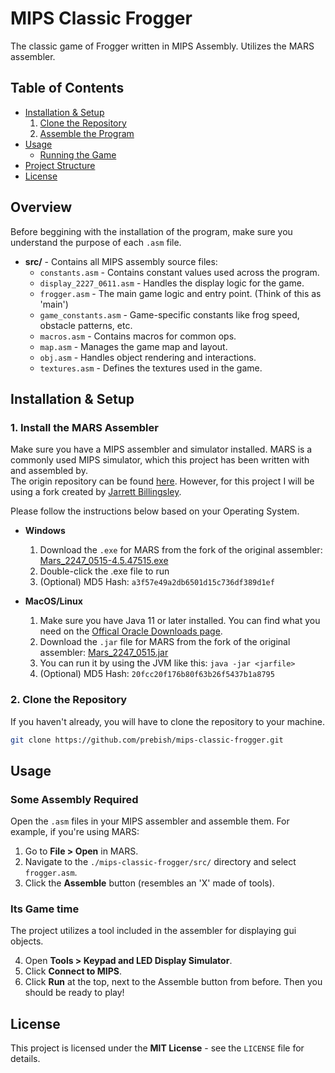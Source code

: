 # MIPS Classic Frogger

The classic game of Frogger written in MIPS Assembly. Utilizes the MARS assembler.

## Table of Contents

- [Installation & Setup](#installation--setup)
    1. [Clone the Repository](#1-clone-the-repository)
    2. [Assemble the Program](#2-assemble-the-program)
- [Usage](#usage)
    - [Running the Game](#running-the-game)
- [Project Structure](#project-structure)
- [License](#license)

## Overview

Before beggining with the installation of the program, make sure you understand the purpose of each `.asm` file. 

- **src/** - Contains all MIPS assembly source files:
  - `constants.asm` - Contains constant values used across the program.
  - `display_2227_0611.asm` - Handles the display logic for the game.
  - `frogger.asm` - The main game logic and entry point. (Think of this as 'main')
  - `game_constants.asm` - Game-specific constants like frog speed, obstacle patterns, etc.
  - `macros.asm` - Contains macros for common ops.
  - `map.asm` - Manages the game map and layout.
  - `obj.asm` - Handles object rendering and interactions.
  - `textures.asm` - Defines the textures used in the game.

## Installation & Setup

### 1. Install the MARS Assembler
  
Make sure you have a MIPS assembler and simulator installed. MARS is a commonly used MIPS simulator, which this project has been written with and assembled by.  
The origin repository can be found [here](https://github.com/thomasrussellmurphy/MARS_Assembler). However, for this project I will be using a fork created by [Jarrett Billingsley](https://github.com/JarrettBillingsley).  

Please follow the instructions below based on your Operating System.

- **Windows**

    1. Download the `.exe` for MARS from the fork of the original assembler: [Mars_2247_0515-4.5.47515.exe](https://github.com/JarrettBillingsley/MARS_Assembler/raw/master/downloads/Mars_2247_0515-4.5.47515.exe)  
    2. Double-click the .exe file to run
    3. (Optional) MD5 Hash: `a3f57e49a2db6501d15c736df389d1ef`

- **MacOS/Linux**

    1. Make sure you have Java 11 or later installed. You can find what you need on the [Offical Oracle Downloads page](https://www.oracle.com/java/technologies/downloads/).  
    2. Download the `.jar` file for MARS from the fork of the original assembler: [Mars_2247_0515.jar](https://github.com/JarrettBillingsley/MARS_Assembler/raw/master/downloads/Mars_2247_0515.jar)
    3. You can run it by using the JVM like this: ```java -jar <jarfile>```  
    4. (Optional) MD5 Hash: `20fcc20f176b80f63b26f5437b1a8795`

### 2. Clone the Repository

If you haven't already, you will have to clone the repository to your machine.
```bash
git clone https://github.com/prebish/mips-classic-frogger.git
```

## Usage

### Some Assembly Required
Open the `.asm` files in your MIPS assembler and assemble them. For example, if you're using MARS:

1. Go to **File > Open** in MARS.
2. Navigate to the `./mips-classic-frogger/src/` directory and select `frogger.asm`.
3. Click the **Assemble** button (resembles an 'X' made of tools).

### Its Game time
The project utilizes a tool included in the assembler for displaying gui objects.

4. Open **Tools > Keypad and LED Display Simulator**.
5. Click **Connect to MIPS**.
6. Click **Run** at the top, next to the Assemble button from before. Then you should be ready to play!

## License

This project is licensed under the **MIT License** - see the `LICENSE` file for details.
